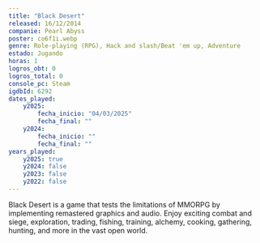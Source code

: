 ```yaml
---
title: "Black Desert"
released: 16/12/2014
companie: Pearl Abyss
poster: co6f1i.webp
genre: Role-playing (RPG), Hack and slash/Beat 'em up, Adventure
estado: Jugando
horas: 1
logros_obt: 0
logros_total: 0
console_pc: Steam
igdbId: 6292
dates_played:
    y2025:
        fecha_inicio: "04/03/2025"
        fecha_final: ""
    y2024:
        fecha_inicio: ""
        fecha_final: ""
years_played:
    y2025: true
    y2024: false
    y2023: false
    y2022: false
---
```


Black Desert is a game that tests the limitations of MMORPG by implementing remastered graphics and audio. Enjoy exciting combat and siege, 
exploration, trading, fishing, training, alchemy, cooking, gathering, hunting, and more in the vast open world.